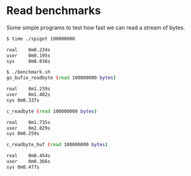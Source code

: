 Read benchmarks
===

Some simple programs to test how fast we can read a stream of bytes.

```bash
$ time ./spigot 100000000

real    0m0.234s
user    0m0.195s
sys     0m0.036s
```


```bash
$ ./benchmark.sh
go_bufio_readbyte (read 100000000 bytes)

real	0m1.239s
user	0m1.482s
sys	0m0.337s

c_readbyte (read 100000000 bytes)

real	0m1.735s
user	0m2.029s
sys	0m0.259s

c_readbyte_buf (read 100000000 bytes)

real	0m0.454s
user	0m0.366s
sys	0m0.477s
```
